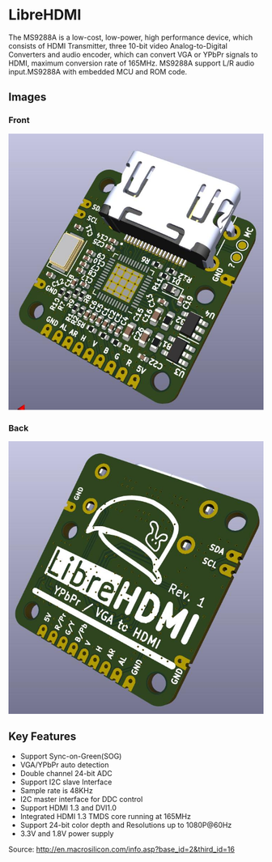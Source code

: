 # LibreHDMI

The MS9288A is a low-cost, low-power, high performance device, which consists of HDMI Transmitter, three 10-bit video Analog-to-Digital Converters and audio encoder, which can convert VGA or YPbPr signals to HDMI, maximum conversion rate of 165MHz. MS9288A support L/R audio input.MS9288A with embedded MCU and ROM code. 

## Images

### Front

![front](https://github.com/nold360/librehdmi/blob/main/assets/front.jpg)

### Back

![back](https://github.com/nold360/librehdmi/blob/main/assets/back.jpg)

## Key Features
- Support Sync-on-Green(SOG)
- VGA/YPbPr auto detection
- Double channel 24-bit ADC
- Support I2C slave Interface
- Sample rate is 48KHz
- I2C master interface for DDC control
- Support HDMI 1.3 and DVI1.0
- Integrated HDMI 1.3 TMDS core running at 165MHz
- Support 24-bit color depth and Resolutions up to 1080P@60Hz
- 3.3V and 1.8V power supply


Source: http://en.macrosilicon.com/info.asp?base_id=2&third_id=16
